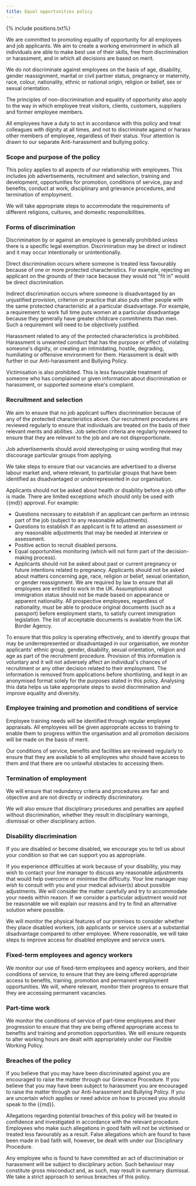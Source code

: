 ```yaml
---
title: Equal opportunities policy
---
```


{% include positions.txt%}

We are committed to promoting equality of opportunity for all employees and job applicants. We aim to create a working environment in which all individuals are able to make best use of their skills, free from discrimination or harassment, and in which all decisions are based on merit.

We do not discriminate against employees on the basis of age, disability, gender reassignment, marital or civil partner status, pregnancy or maternity, race, colour, nationality, ethnic or national origin, religion or belief, sex or sexual orientation.

The principles of non-discrimination and equality of opportunity also apply to the way in which employee treat visitors, clients, customers, suppliers and former employee members.

All employees have a duty to act in accordance with this policy and treat colleagues with dignity at all times, and not to discriminate against or harass other members of employee, regardless of their status. Your attention is drawn to our separate Anti-harassment and bullying policy.

### Scope and purpose of the policy

This policy applies to all aspects of our relationship with employees. This includes job advertisements, recruitment and selection, training and development, opportunities for promotion, conditions of service, pay and benefits, conduct at work, disciplinary and grievance procedures, and termination of employment.

We will take appropriate steps to accommodate the requirements of different religions, cultures, and domestic responsibilities.

### Forms of discrimination

Discrimination by or against an employee is generally prohibited unless there is a specific legal exemption. Discrimination may be direct or indirect and it may occur intentionally or unintentionally.

Direct discrimination occurs where someone is treated less favourably because of one or more protected characteristics.  For example, rejecting an applicant on the grounds of their race because they would not "fit in" would be direct discrimination.

Indirect discrimination occurs where someone is disadvantaged by an unjustified provision, criterion or practice that also puts other people with the same protected characteristic at a particular disadvantage. For example, a requirement to work full time puts women at a particular disadvantage because they generally have greater childcare commitments than men. Such a requirement will need to be objectively justified.

Harassment related to any of the protected characteristics is prohibited. Harassment is unwanted conduct that has the purpose or effect of violating someone's dignity, or creating an intimidating, hostile, degrading, humiliating or offensive environment for them. Harassment is dealt with further in our Anti-harassment and Bullying Policy.

Victimisation is also prohibited. This is less favourable treatment of someone who has complained or given information about discrimination or harassment, or supported someone else's complaint.

### Recruitment and selection

We aim to ensure that no job applicant suffers discrimination because of any of the protected characteristics above. Our recruitment procedures are reviewed regularly to ensure that individuals are treated on the basis of their relevant merits and abilities. Job selection criteria are regularly reviewed to ensure that they are relevant to the job and are not disproportionate.

Job advertisements should avoid stereotyping or using wording that may discourage particular groups from applying.

We take steps to ensure that our vacancies are advertised to a diverse labour market and, where relevant, to particular groups that have been identified as disadvantaged or underrepresented in our organisation.

Applicants should not be asked about health or disability before a job offer is made. There are limited exceptions which should only be used with {{md}} approval. For example:

* Questions necessary to establish if an applicant can perform an intrinsic part of the job (subject to any reasonable adjustments).
* Questions to establish if an applicant is fit to attend an assessment or any reasonable adjustments that may be needed at interview or assessment.
* Positive action to recruit disabled persons.
* Equal opportunities monitoring (which will not form part of the decision-making process).
* Applicants should not be asked about past or current pregnancy or future intentions related to pregnancy. Applicants should not be asked about matters concerning age, race, religion or belief, sexual orientation, or gender reassignment.
We are required by law to ensure that all employees are entitled to work in the UK. Assumptions about immigration status should not be made based on appearance or apparent nationality. All prospective employees, regardless of nationality, must be able to produce original documents (such as a passport) before employment starts, to satisfy current immigration legislation. The list of acceptable documents is available from the UK Border Agency.

To ensure that this policy is operating effectively, and to identify groups that may be underrepresented or disadvantaged in our organisation, we monitor applicants' ethnic group, gender, disability, sexual orientation, religion and age as part of the recruitment procedure. Provision of this information is voluntary and it will not adversely affect an individual's chances of recruitment or any other decision related to their employment. The information is removed from applications before shortlisting, and kept in an anonymised format solely for the purposes stated in this policy. Analysing this data helps us take appropriate steps to avoid discrimination and improve equality and diversity.

### Employee training and promotion and conditions of service

Employee training needs will be identified through regular employee appraisals. All employees will be given appropriate access to training to enable them to progress within the organisation and all promotion decisions will be made on the basis of merit.

Our conditions of service, benefits and facilities are reviewed regularly to ensure that they are available to all employees who should have access to them and that there are no unlawful obstacles to accessing them.


### Termination of employment
We will ensure that redundancy criteria and procedures are fair and objective and are not directly or indirectly discriminatory.

We will also ensure that disciplinary procedures and penalties are applied without discrimination, whether they result in disciplinary warnings, dismissal or other disciplinary action.

### Disability discrimination
If you are disabled or become disabled, we encourage you to tell us about your condition so that we can support you as appropriate.

If you experience difficulties at work because of your disability, you may wish to contact your line manager to discuss any reasonable adjustments that would help overcome or minimise the difficulty.  Your line manager may wish to consult with you and your medical adviser(s) about possible adjustments. We will consider the matter carefully and try to accommodate your needs within reason. If we consider a particular adjustment would not be reasonable we will explain our reasons and try to find an alternative solution where possible.

We will monitor the physical features of our premises to consider whether they place disabled workers, job applicants or service users at a substantial disadvantage compared to other employee. Where reasonable, we will take steps to improve access for disabled employee and service users.

### Fixed-term employees and agency workers

We monitor our use of fixed-term employees and agency workers, and their conditions of service, to ensure that they are being offered appropriate access to benefits, training, promotion and permanent employment opportunities. We will, where relevant, monitor their progress to ensure that they are accessing permanent vacancies.

### Part-time work

We monitor the conditions of service of part-time employees and their progression to ensure that they are being offered appropriate access to benefits and training and promotion opportunities. We will ensure requests to alter working hours are dealt with appropriately under our Flexible Working Policy.

### Breaches of the policy

If you believe that you may have been discriminated against you are encouraged to raise the matter through our Grievance Procedure. If you believe that you may have been subject to harassment you are encouraged to raise the matter through our Anti-harassment and Bullying Policy. If you are uncertain which applies or need advice on how to proceed you should speak to the {{md}}.

Allegations regarding potential breaches of this policy will be treated in confidence and investigated in accordance with the relevant procedure. Employees who make such allegations in good faith will not be victimised or treated less favourably as a result. False allegations which are found to have been made in bad faith will, however, be dealt with under our Disciplinary Procedure.

Any employee who is found to have committed an act of discrimination or harassment will be subject to disciplinary action. Such behaviour may constitute gross misconduct and, as such, may result in summary dismissal. We take a strict approach to serious breaches of this policy.

